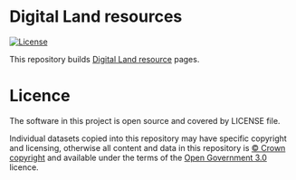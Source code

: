 # Digital Land resources

[![License](https://img.shields.io/github/license/mashape/apistatus.svg)](https://github.com/digital-land/resource/blob/master/LICENSE)

This repository builds [Digital Land resource](https://digital-land.github.io/resource) pages.

# Licence

The software in this project is open source and covered by LICENSE file.

Individual datasets copied into this repository may have specific copyright and licensing, otherwise all content and data in this repository is
[© Crown copyright](http://www.nationalarchives.gov.uk/information-management/re-using-public-sector-information/copyright-and-re-use/crown-copyright/)
and available under the terms of the [Open Government 3.0](https://www.nationalarchives.gov.uk/doc/open-government-licence/version/3/) licence.

